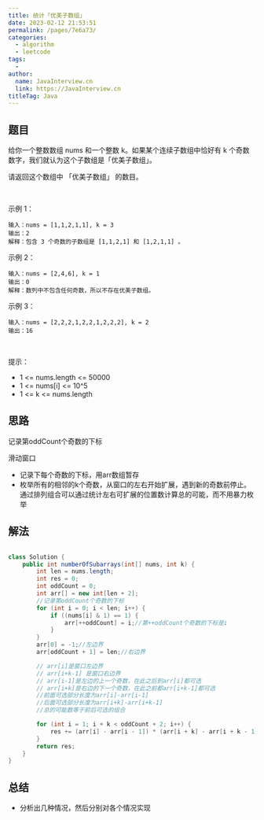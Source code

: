 ```yaml
---
title: 统计「优美子数组」
date: 2023-02-12 21:53:51
permalink: /pages/7e6a73/
categories:
  - algorithm
  - leetcode
tags:
  - 
author: 
  name: JavaInterview.cn
  link: https://JavaInterview.cn
titleTag: Java
---
```



## 题目

给你一个整数数组 nums 和一个整数 k。如果某个连续子数组中恰好有 k 个奇数数字，我们就认为这个子数组是「优美子数组」。

请返回这个数组中 「优美子数组」 的数目。

 

示例 1：

    输入：nums = [1,1,2,1,1], k = 3
    输出：2
    解释：包含 3 个奇数的子数组是 [1,1,2,1] 和 [1,2,1,1] 。
示例 2：

    输入：nums = [2,4,6], k = 1
    输出：0
    解释：数列中不包含任何奇数，所以不存在优美子数组。
示例 3：

    输入：nums = [2,2,2,1,2,2,1,2,2,2], k = 2
    输出：16
 

提示：

- 1 <= nums.length <= 50000
- 1 <= nums[i] <= 10^5
- 1 <= k <= nums.length

## 思路

记录第oddCount个奇数的下标


滑动窗口

- 记录下每个奇数的下标，用arr数组暂存
- 枚举所有的相邻的k个奇数，从窗口的左右开始扩展，遇到新的奇数前停止。通过排列组合可以通过统计左右可扩展的位置数计算总的可能，而不用暴力枚举

## 解法
```java

class Solution {
    public int numberOfSubarrays(int[] nums, int k) {
        int len = nums.length;
        int res = 0;
        int oddCount = 0;
        int arr[] = new int[len + 2];
        //记录第oddCount个奇数的下标
        for (int i = 0; i < len; i++) {
            if ((nums[i] & 1) == 1) {
                arr[++oddCount] = i;//第++oddCount个奇数的下标是i
            }
        }
        arr[0] = -1;//左边界
        arr[oddCount + 1] = len;//右边界

        // arr[i]是窗口左边界
        // arr[i+k-1] 是窗口右边界
        // arr[i-1]是左边的上一个奇数，在此之后到arr[i]都可选
        // arr[i+k]是右边的下一个奇数，在此之前都arr[i+k-1]都可选
        //前面可选部分长度为arr[i]-arr[i-1]
        //后面可选部分长度为arr[i+k]-arr[i+k-1]
        //总的可能数等于前后可选的组合

        for (int i = 1; i + k < oddCount + 2; i++) {
            res += (arr[i] - arr[i - 1]) * (arr[i + k] - arr[i + k - 1]);
        }
        return res;
    }
}
```

## 总结

- 分析出几种情况，然后分别对各个情况实现 
